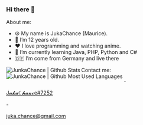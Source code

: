 ### Hi there 👋

About me:
- ☮️ My name is JukaChance (Maurice).
- 🔞 I’m 12 years old.
- ❤️ I love programming and watching anime.
- 🌱 I’m currently learning Java, PHP, Python and C#
- 🇩🇪 I’m come from Germany and live there

<p><img align="left" alt="JunkaChance | Github Stats" src="https://github-readme-stats.vercel.app/api?username=JunkaChance&count_private=true&show_icons=true&hide_border=true5&bg_color=30,e96443,904e95&title_color=fff&text_color=fff" /></p>
<p><img align="left" alt="JunkaChance | Github Most Used Languages" src="https://github-readme-stats.vercel.app/api/top-langs/?username=JunkaChance&layout=compact&show_icons=true&hide_border=true5&bg_color=30,e96443,904e95&title_color=fff&text_color=fff" /></p>

<p>Contact me:</p>
- <p><a href="discord.com">J𝓾𝓴𝓪☾𝓱𝓪𝓷𝓬e#7252</a></p>
- <p><a href="gmail.com">juka.chance@gmail.com</a></p>
